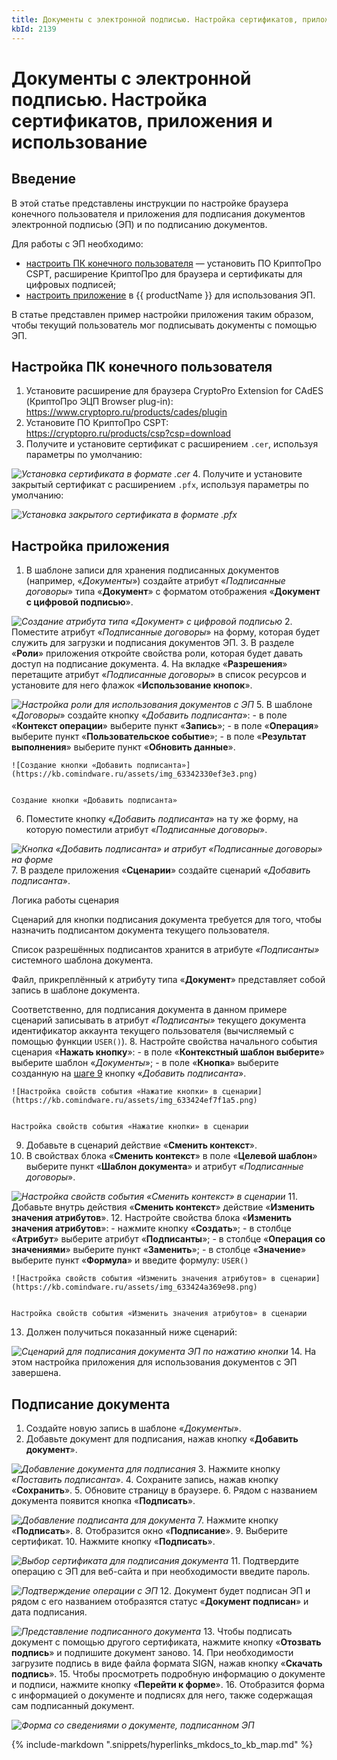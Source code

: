 ```yaml
---
title: Документы с электронной подписью. Настройка сертификатов, приложения и использование
kbId: 2139
---
```


# Документы с электронной подписью. Настройка сертификатов, приложения и использование

## Введение

В этой статье представлены инструкции по настройке браузера конечного пользователя и приложения для подписания документов электронной подписью (ЭП) и по подписанию документов.

Для работы с ЭП необходимо:

- [настроить ПК конечного пользователя](#mcetoc_1hpgc8b6v1) — установить ПО КриптоПро CSPT, расширение КриптоПро для браузера и сертификаты для цифровых подписей;
- [настроить приложение](#mcetoc_1hpgbm68v0) в {{ productName }} для использования ЭП.

В статье представлен пример настройки приложения таким образом, чтобы текущий пользователь мог подписывать документы с помощью ЭП.

## Настройка ПК конечного пользователя

1. Установите расширение для браузера CryptoPro Extension for CAdES (КриптоПро ЭЦП Browser plug-in):   
<https://www.cryptopro.ru/products/cades/plugin>
2. Установите ПО КриптоПро CSPT:   
<https://cryptopro.ru/products/csp?csp=download>
3. Получите и установите сертификат с расширением `.cer`, используя параметры по умолчанию:   

_![Установка сертификата в формате .cer](https://kb.comindware.ru/assets/img_63330916d0ee5.png)_
4. Получите и установите закрытый сертификат с расширением `.pfx`, используя параметры по умолчанию:   

_![Установка закрытого сертификата в формате .pfx](https://kb.comindware.ru/assets/img_63341c8bd0462.png)_

## Настройка приложения

1. В шаблоне записи для хранения подписанных документов (например, «*Документы*») создайте атрибут «*Подписанные договоры*» типа «**Документ**» с форматом отображения «**Документ с цифровой подписью**».   

_![Создание атрибута типа «Документ» с цифровой подписью](https://kb.comindware.ru/assets/img_63330abedcb02.png)_
2. Поместите атрибут «*Подписанные договоры*» на форму, которая будет служить для загрузки и подписания документов ЭП.
3. В разделе «**Роли**» приложения откройте свойства роли, которая будет давать доступ на подписание документа.
4. На вкладке «**Разрешения**» перетащите атрибут «*Подписанные договоры*» в список ресурсов и установите для него флажок «**Использование кнопок**».   

_![Настройка роли для использования документов с ЭП](https://kb.comindware.ru/assets/img_63330e18f1d29.png)_
5. В шаблоне «*Договоры*» создайте кнопку «*Добавить подписанта*»:
    - в поле «**Контекст операции**» выберите пункт «**Запись**»;
    - в поле «**Операция**» выберите пункт «**Пользовательское событие**»;
    - в поле «**Результат выполнения**» выберите пункт «**Обновить данные**».   
    
    
    ![Создание кнопки «Добавить подписанта»](https://kb.comindware.ru/assets/img_63342330ef3e3.png)
    
    
    Создание кнопки «Добавить подписанта»
6. Поместите кнопку «*Добавить подписанта*» на ту же форму, на которую поместили атрибут «*Подписанные договоры*».   

_![Кнопка «Добавить подписанта» и атрибут «Подписанные договоры» на форме](https://kb.comindware.ru/assets/img_6334242d7e090.png)_
7. В разделе приложения «**Сценарии**» создайте сценарий «*Добавить подписанта*».

Логика работы сценария

Сценарий для кнопки подписания документа требуется для того, чтобы назначить подписантом документа текущего пользователя.

Список разрешённых подписантов хранится в атрибуте *«Подписанты»* системного шаблона документа.

Файл, прикреплённый к атрибуту типа «**Документ**» представляет собой запись в шаблоне документа.

Соответственно, для подписания документа в данном примере сценарий записывать в атрибут *«Подписанты»* текущего документа идентификатор аккаунта текущего пользователя (вычисляемый с помощью функции `USER()`).
8. Настройте свойства начального события сценария «**Нажать кнопку**»:
    - в поле «**Контекстный шаблон выберите**» выберите шаблон «*Документы*»;
    - в поле «**Кнопка**» выберите созданную на [шаге 9](#step9) кнопку «*Добавить подписанта*».
    
    ![Настройка свойств события «Нажатие кнопки» в сценарии](https://kb.comindware.ru/assets/img_633424ef7f1a5.png)
    
    
    Настройка свойств события «Нажатие кнопки» в сценарии
9. Добавьте в сценарий действие «**Сменить контекст**».
10. В свойствах блока «**Сменить контекст**» в поле «**Целевой шаблон**» выберите пункт «**Шаблон документа**» и атрибут «*Подписанные договоры*».

_![Настройка свойств события «Сменить контекст» в сценарии](https://kb.comindware.ru/assets/img_6334252026f9c.png)_
11. Добавьте внутрь действия «**Сменить контекст**» действие «**Изменить значения атрибутов**».
12. Настройте свойства блока «**Изменить значения атрибутов**»:
    - нажмите кнопку «**Создать**»;
    - в столбце «**Атрибут**» выберите атрибут «**Подписанты**»;
    - в столбце «**Операция со значениями**» выберите пункт «**Заменить**»;
    - в столбце «**Значение**» выберите пункт «**Формула**» и введите формулу: `USER()`   
    
    
    ![Настройка свойств события «Изменить значения атрибутов» в сценарии](https://kb.comindware.ru/assets/img_633424a369e98.png)
    
    
    Настройка свойств события «Изменить значения атрибутов» в сценарии
13. Должен получиться показанный ниже сценарий:

_![Сценарий для подписания документа ЭП по нажатию кнопки](https://kb.comindware.ru/assets/img_63342583e522c.png)_
14. На этом настройка приложения для использования документов с ЭП завершена.

## Подписание документа

1. Создайте новую запись в шаблоне «*Документы*».
2. Добавьте документ для подписания, нажав кнопку «**Добавить документ**».

_![Добавление документа для подписания](https://kb.comindware.ru/assets/img_63342801ce457.png)_
3. Нажмите кнопку «*Поставить подписанта*».
4. Сохраните запись, нажав кнопку «**Сохранить**».
5. Обновите страницу в браузере.
6. Рядом с названием документа появится кнопка «**Подписать**».

_![Добавление подписанта для документа](https://kb.comindware.ru/assets/img_633429e15bc05.png)_
7. Нажмите кнопку «**Подписать**».
8. Отобразится окно «**Подписание**».
9. Выберите сертификат.
10. Нажмите кнопку «**Подписать**».

_![Выбор сертификата для подписания документа](https://kb.comindware.ru/assets/img_65fc25f9d781a.png)_
11. Подтвердите операцию с ЭП для веб-сайта и при необходимости введите пароль.

_![Подтверждение операции с ЭП](https://kb.comindware.ru/assets/img_63342cf0954aa.png)_
12. Документ будет подписан ЭП и рядом с его названием отобразятся статус «**Документ подписан**» и дата подписания.

_![Представление подписанного документа](https://kb.comindware.ru/assets/img_65fc271adfbdb.png)_
13. Чтобы подписать документ с помощью другого сертификата, нажмите кнопку «**Отозвать подпись**» и подпишите документ заново.
14. При необходимости загрузите подпись в виде файла формата SIGN, нажав кнопку «**Скачать подпись**».
15. Чтобы просмотреть подробную информацию о документе и подписи, нажмите кнопку «**Перейти к форме**».
16. Отобразится форма с информацией о документе и подписях для него, также содержащая сам подписанный документ.

_![Форма со сведениями о документе, подписанном ЭП](https://kb.comindware.ru/assets/img_63342e3a80378.png)_


{% include-markdown ".snippets/hyperlinks_mkdocs_to_kb_map.md" %}
